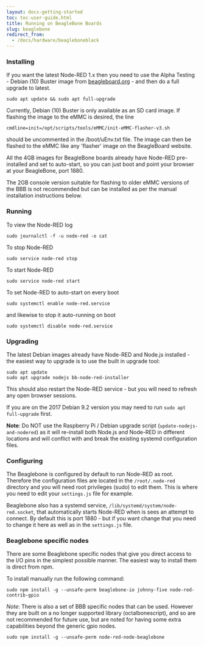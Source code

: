 ```yaml
---
layout: docs-getting-started
toc: toc-user-guide.html
title: Running on BeagleBone Boards
slug: beaglebone
redirect_from:
  - /docs/hardware/beagleboneblack
---
```



### Installing

If you want the latest Node-RED 1.x then you need to use the Alpha Testing - Debian (10) Buster image from
 <a href="https://beagleboard.org/latest-images" target="bbb">beagleboard.org</a> - and then do a full upgrade to latest. 

    sudo apt update && sudo apt full-upgrade

Currently, Debian (10) Buster is only available as an SD card image. If flashing the image to the eMMC is desired, the line

    cmdline=init=/opt/scripts/tools/eMMC/init-eMMC-flasher-v3.sh

should be uncommented in the /boot/uEnv.txt file. The image can then be flashed to the eMMC like any 'flasher' image on the
BeagleBoard website.

All the 4GB images for BeagleBone boards already have Node-RED pre-installed and set to auto-start,
so you can just boot and point your browser at your BeagleBone, port 1880.

The 2GB console version suitable for flashing to older eMMC versions of the BBB is not recommended but can be
installed as per the manual installation instructions below.

### Running

To view the Node-RED log

    sudo journalctl -f -u node-red -o cat

To stop Node-RED

    sudo service node-red stop

To start Node-RED

    sudo service node-red start

To set Node-RED to auto-start on every boot

    sudo systemctl enable node-red.service

and likewise to stop it auto-running on boot

    sudo systemctl disable node-red.service


### Upgrading

The latest Debian images already have Node-RED and Node.js installed - the easiest way to upgrade is to use the built in upgrade tool:

    sudo apt update
    sudo apt upgrade nodejs bb-node-red-installer

This should also restart the Node-RED service - but you will need to refresh any open browser sessions.

If you are on the 2017 Debian 9.2 version you may need to run `sudo apt full-upgrade` first.

**Note**: Do NOT use the Raspberry Pi / Debian upgrade script (`update-nodejs-and-nodered`) as
it will re-install both Node.js and Node-RED in different locations and will conflict with and
break the existing systemd configuration files.

### Configuring

The Beaglebone is configured by default to run Node-RED as root. Therefore the configuration files are located in the
`/root/.node-red` directory and you will need root privileges (sudo) to edit them. This is where you need to edit your
`settings.js` file for example.

Beaglebone also has a systemd service, `/lib/systemd/system/node-red.socket`, that automatically starts Node-RED
when is sees an attempt to connect. By default this is port 1880 - but if you want change that you need to change it
here as well as in the `settings.js` file.

### Beaglebone specific nodes

There are some Beaglebone specific nodes that give you direct access to the I/O pins in the simplest possible manner.
The easiest way to install them is direct from npm.

To install manually run the following command:

    sudo npm install -g --unsafe-perm beaglebone-io johnny-five node-red-contrib-gpio

*Note*: There is also a set of BBB specific nodes that can be used. However they are built on a no longer supported
library (octalbonescript), and so are not recommended for future use, but are noted for having some extra capabilities
beyond the generic gpio nodes.

    sudo npm install -g --unsafe-perm node-red-node-beaglebone
